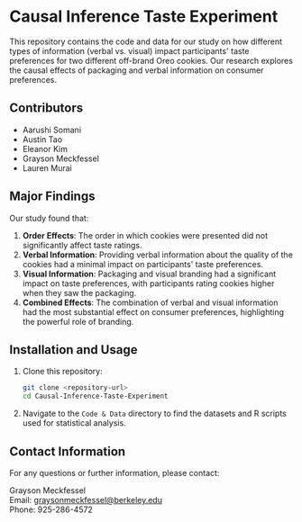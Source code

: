 # Causal Inference Taste Experiment

This repository contains the code and data for our study on how different types of information (verbal vs. visual) impact participants' taste preferences for two different off-brand Oreo cookies. Our research explores the causal effects of packaging and verbal information on consumer preferences.

## Contributors
- Aarushi Somani
- Austin Tao
- Eleanor Kim
- Grayson Meckfessel
- Lauren Murai

## Major Findings

Our study found that:
1. **Order Effects**: The order in which cookies were presented did not significantly affect taste ratings.
2. **Verbal Information**: Providing verbal information about the quality of the cookies had a minimal impact on participants' taste preferences.
3. **Visual Information**: Packaging and visual branding had a significant impact on taste preferences, with participants rating cookies higher when they saw the packaging.
4. **Combined Effects**: The combination of verbal and visual information had the most substantial effect on consumer preferences, highlighting the powerful role of branding.

## Installation and Usage

1. Clone this repository:
    ```bash
    git clone <repository-url>
    cd Causal-Inference-Taste-Experiment
    ```

2. Navigate to the `Code & Data` directory to find the datasets and R scripts used for statistical analysis.

## Contact Information

For any questions or further information, please contact:

Grayson Meckfessel  
Email: graysonmeckfessel@berkeley.edu  
Phone: 925-286-4572